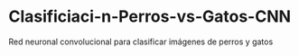# Clasificiaci-n-Perros-vs-Gatos-CNN
Red neuronal convolucional para clasificar imágenes de perros y gatos
